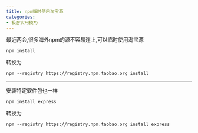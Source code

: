 ```yaml
---
title: npm临时使用淘宝源
categories:
- 极客实用技巧
---
```


最近两会,很多海外npm的源不容易连上,可以临时使用淘宝源

```
npm install
```
转换为
```
npm --registry https://registry.npm.taobao.org install
```


---


安装特定软件包也一样

```
npm install express
```
转换为
```
npm --registry https://registry.npm.taobao.org install express
```




